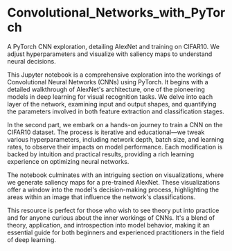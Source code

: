 # Convolutional_Networks_with_PyTorch
A PyTorch CNN exploration, detailing AlexNet and training on CIFAR10. We adjust hyperparameters and visualize with saliency maps to understand neural decisions.

This Jupyter notebook is a comprehensive exploration into the workings of Convolutional Neural Networks (CNNs) using PyTorch. It begins with a detailed walkthrough of AlexNet's architecture, one of the pioneering models in deep learning for visual recognition tasks. We delve into each layer of the network, examining input and output shapes, and quantifying the parameters involved in both feature extraction and classification stages.

In the second part, we embark on a hands-on journey to train a CNN on the CIFAR10 dataset. The process is iterative and educational—we tweak various hyperparameters, including network depth, batch size, and learning rates, to observe their impacts on model performance. Each modification is backed by intuition and practical results, providing a rich learning experience on optimizing neural networks.

The notebook culminates with an intriguing section on visualizations, where we generate saliency maps for a pre-trained AlexNet. These visualizations offer a window into the model's decision-making process, highlighting the areas within an image that influence the network's classifications.

This resource is perfect for those who wish to see theory put into practice and for anyone curious about the inner workings of CNNs. It's a blend of theory, application, and introspection into model behavior, making it an essential guide for both beginners and experienced practitioners in the field of deep learning.


